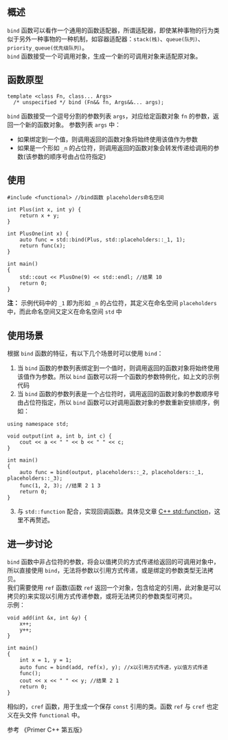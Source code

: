 ## 概述
`bind` 函数可以看作一个通用的函数适配器，所谓适配器，即使某种事物的行为类似于另外一种事物的一种机制，如容器适配器：`stack(栈)`、`queue(队列)`、`priority_queue(优先级队列)`。  
`bind` 函数接受一个可调用对象，生成一个新的可调用对象来适配原对象。

## 函数原型
```
template <class Fn, class... Args>
  /* unspecified */ bind (Fn&& fn, Args&&... args);
```
`bind` 函数接受一个逗号分割的参数列表 `args`，对应给定函数对象 `fn` 的参数，返回一个新的函数对象。
参数列表 `args` 中：  
- 如果绑定到一个值，则调用返回的函数对象将始终使用该值作为参数
- 如果是一个形如 `_n` 的占位符，则调用返回的函数对象会转发传递给调用的参数(该参数的顺序号由占位符指定)

## 使用
```
#include <functional> //bind函数 placeholders命名空间

int Plus(int x, int y) {
    return x + y;
}

int PlusOne(int x) {
    auto func = std::bind(Plus, std::placeholders::_1, 1);
    return func(x);
}

int main()
{
    std::cout << PlusOne(9) << std::endl; //结果 10
    return 0;
}
```
**注：** 示例代码中的 `_1` 即为形如 `_n` 的占位符，其定义在命名空间 `placeholders` 中，而此命名空间又定义在命名空间 `std` 中

## 使用场景
根据 `bind` 函数的特征，有以下几个场景时可以使用 `bind`：  
1. 当 `bind` 函数的参数列表绑定到一个值时，则调用返回的函数对象将始终使用该值作为参数。所以 `bind` 函数可以将一个函数的参数特例化，如上文的示例代码
2. 当 `bind` 函数的参数列表是一个占位符时，调用返回的函数对象的参数顺序号由占位符指定，所以 `bind` 函数可以对调用函数对象的参数重新安排顺序，例如：
```
using namespace std;

void output(int a, int b, int c) {
    cout << a << " " << b << " " << c;
}

int main()
{
    auto func = bind(output, placeholders::_2, placeholders::_1, placeholders::_3);
    func(1, 2, 3); //结果 2 1 3
    return 0;
}
```
3. 与 `std::function` 配合，实现回调函数。具体见文章 [C++ std::function](./C++%20function.md)，这里不再赘述。

## 进一步讨论
`bind` 函数中非占位符的参数，将会以值拷贝的方式传递给返回的可调用对象中，所以直接使用 `bind`，无法将参数以引用方式传递，或是绑定的参数类型无法拷贝。  
我们需要使用 `ref` 函数(函数 `ref` 返回一个对象，包含给定的引用，此对象是可以拷贝的)来实现以引用方式传递参数，或将无法拷贝的参数类型可拷贝。  
示例：
```
void add(int &x, int &y) {
    x++;
    y++;
}

int main()
{
    int x = 1, y = 1;
    auto func = bind(add, ref(x), y); //x以引用方式传递，y以值方式传递
    func();
    cout << x << " " << y; //结果 2 1
    return 0;
}
```
相似的，`cref` 函数，用于生成一个保存 `const` 引用的类。函数 `ref` 与 `cref` 也定义在头文件 `functional` 中。

参考 《Primer C++ 第五版》
